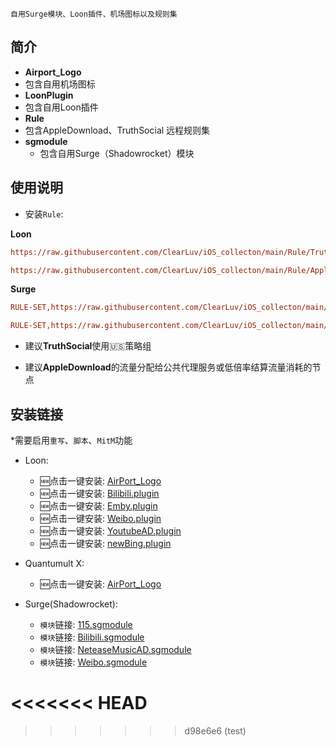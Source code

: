 
```
自用Surge模块、Loon插件、机场图标以及规则集
```

## 简介
* **Airport_Logo** 
 * 包含自用机场图标
* **LoonPlugin** 
 * 包含自用Loon插件
* **Rule**    
 * 包含AppleDownload、TruthSocial 远程规则集
* **sgmodule**  
  * 包含自用Surge（Shadowrocket）模块

 
## 使用说明
* 安装`Rule`:

**Loon**
 
```ini
https://raw.githubusercontent.com/ClearLuv/iOS_collecton/main/Rule/TruthSocial.list, policy=[Replace with your US Policy Group],tag=Truth Social,enabled=true
```
```ini
https://raw.githubusercontent.com/ClearLuv/iOS_collecton/main/Rule/AppleDownload.list, policy=[Replace with your Policy Group], tag=AppleDownload,enabled=true
```

**Surge**


```ini
RULE-SET,https://raw.githubusercontent.com/ClearLuv/iOS_collecton/main/Rule/TruthSocial.list, [Replace with your US Policy Group]
```
```ini
RULE-SET,https://raw.githubusercontent.com/ClearLuv/iOS_collecton/main/Rule/AppleDownload.list, [Replace with your Policy Group]

```
- 建议**TruthSocial**使用🇺🇸策略组

- 建议**AppleDownload**的流量分配给公共代理服务或低倍率结算流量消耗的节点


## 安装链接
  *需要启用`重写`、`脚本`、`MitM`功能

  * Loon:
    * 🆕点击一键安装: [AirPort_Logo](https://www.nsloon.com/openloon/import?iconset=https://raw.githubusercontent.com/ClearLuv/iOS_collecton/main/Airport_Logo/Airport_Logo.json "AirPort_Logo") 
    * 🆕点击一键安装: [Bilibili.plugin](https://www.nsloon.com/openloon/import?plugin=ttps://raw.githubusercontent.com/ClearLuv/iOS_collecton/main/LoonPlugin/Bilibili.plugin "Bilibili.plugin") 
    * 🆕点击一键安装: [Emby.plugin](https://www.nsloon.com/openloon/import?plugin=ttps://raw.githubusercontent.com/ClearLuv/iOS_collecton/main/LoonPlugin/Emby.plugin "Emby.plugin") 
    * 🆕点击一键安装: [Weibo.plugin](https://www.nsloon.com/openloon/import?plugin=ttps://raw.githubusercontent.com/ClearLuv/iOS_collecton/main/LoonPlugin/Weibo.plugin "Weibo.plugin")
    * 🆕点击一键安装: [YoutubeAD.plugin](https://www.nsloon.com/openloon/import?plugin=ttps://raw.githubusercontent.com/ClearLuv/iOS_collecton/main/LoonPlugin/YoutubeAD.plugin "YoutubeAD.plugin")  
    * 🆕点击一键安装: [newBing.plugin](https://www.nsloon.com/openloon/import?plugin=ttps://raw.githubusercontent.com/ClearLuv/iOS_collecton/main/LoonPlugin/newBing.plugin "newBing.plugin")  

  * Quantumult X:
    * 🆕点击一键安装: [AirPort_Logo](https://quantumult.app/x/open-app/ui?module=gallery&type=icon&action=add&content=%5B%0A%20%20%20%20%20%22https%3A%2F%2Fraw.githubusercontent.com%2FClearLuv%2FiOS_collecton%2Fmain%2FAirport_Logo%2FAirport_Logo.json%22%0A%5D "AirPort_Logo 自用机场图标")

    
  * Surge(Shadowrocket):
    
    * `模块`链接: [115.sgmodule](https://raw.githubusercontent.com/ClearLuv/iOS_collecton/main/sgmodule/115.sgmodule " 115离线")
    *  `模块`链接: [Bilibili.sgmodule](https://raw.githubusercontent.com/ClearLuv/iOS_collecton/main/sgmodule/Bilibili.sgmodule " Bilibili合集")
    *  `模块`链接: [NeteaseMusicAD.sgmodule](https://raw.githubusercontent.com/ClearLuv/iOS_collecton/main/sgmodule/NeteaseMuiscAD.sgmodule " 网易云音乐去广告")
    *  `模块`链接: [Weibo.sgmodule](https://raw.githubusercontent.com/ClearLuv/iOS_collecton/main/sgmodule/Weibo.sgmodule " 微博去广告")



<<<<<<< HEAD
=======




>>>>>>> d98e6e6 (test)
